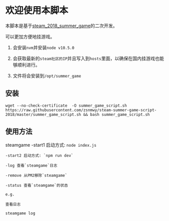 # 欢迎使用本脚本

本脚本是基于[steam_2018_summer_game](https://github.com/Indexyz/steam_2018_summer_game)的二次开发。

可以更加方便地挂游戏。

1. 会安装`nvm`并安装`node v10.5.0`

1. 会获取最新的`steam社区的IP`并且写入到`hosts`里面，以确保在国内挂游戏也能够顺利进行。

1. 文件将会安装到`/opt/summer_game`

## 安装

```shell
wget --no-check-certificate  -O summer_game_script.sh https://raw.githubusercontent.com/zsnmwy/steam-summer-game-script-2018/master/summer_game_script.sh && bash summer_game_script.sh
```

## 使用方法

steamgame
    -start1 启动方式: `node index.js`

    -start2 启动方式: `npm run dev`

    -log 查看`steamgame`日志

    -remove 从PM2移除`steamgame`

    -status 查看`steamgame`的状态

```shell
e.g.

查看日志

steamgame log
```